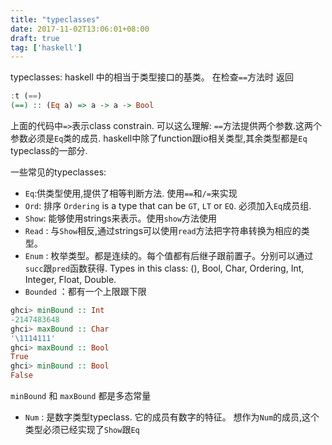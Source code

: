 ```yaml
---
title: "typeclasses"
date: 2017-11-02T13:06:01+08:00
draft: true
tag: ['haskell']
---
```


typeclasses: haskell 中的相当于类型接口的基类。
在检查`==`方法时
返回
```haskell
:t (==)
(==) :: (Eq a) => a -> a -> Bool
```
上面的代码中`=>`表示class constrain. 
可以这么理解: `==`方法提供两个参数.这两个参数必须是`Eq`类的成员. haskell中除了function跟io相关类型,其余类型都是`Eq` typeclass的一部分.

一些常见的typeclasses:

- `Eq`:供类型使用,提供了相等判断方法. 使用`==`和`/=`来实现
- `Ord`: 排序 `Ordering` is a type that can be `GT`, `LT` or `EQ`. 必须加入`Eq`成员组.
- `Show`: 能够使用strings来表示。使用`show`方法使用
- `Read` : 与`Show`相反,通过strings可以使用`read`方法把字符串转换为相应的类型。
- `Enum` : 枚举类型。都是连续的。每个值都有后继子跟前置子。分别可以通过`succ`跟`pred`函数获得. Types in this
class: (), Bool, Char, Ordering, Int, Integer, Float, Double.
- `Bounded` ：都有一个上限跟下限  
```haskell
ghci> minBound :: Int  
-2147483648  
ghci> maxBound :: Char  
'\1114111'  
ghci> maxBound :: Bool  
True  
ghci> minBound :: Bool  
False 
```
`minBound` 和 `maxBound` 都是多态常量

- `Num` : 是数字类型typeclass. 它的成员有数字的特征。
想作为`Num`的成员,这个类型必须已经实现了`Show`跟`Eq`



